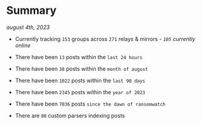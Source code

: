 
# Summary
_august 4th, 2023_

- Currently tracking `153` groups across `271` relays & mirrors - _`105` currently online_

- There have been `13` posts within the `last 24 hours`

- There have been `38` posts within the `month of august`

- There have been `1022` posts within the `last 90 days`

- There have been `2345` posts within the `year of 2023`

- There have been `7036` posts `since the dawn of ransomwatch`

- There are `80` custom parsers indexing posts
